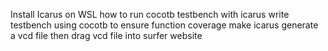 Install Icarus on WSL
how to run cocotb testbench with icarus
write testbench using cocotb to ensure function coverage
make icarus generate a vcd file
then drag vcd file into surfer website
